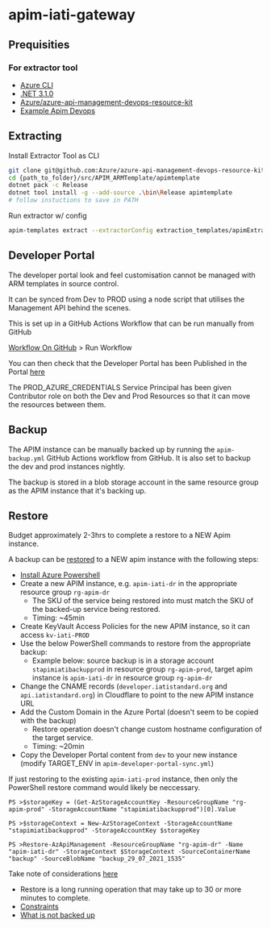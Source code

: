 # apim-iati-gateway

## Prequisities

### For extractor tool

- [Azure CLI](https://docs.microsoft.com/en-us/dotnet/azure/install-azure-cli)
- [.NET 3.1.0](https://docs.microsoft.com/en-us/dotnet/core/install/)
- [Azure/azure-api-management-devops-resource-kit](https://github.com/Azure/azure-api-management-devops-resource-kit)
- [Example Apim Devops](https://github.com/RvLabsMSFT/rvlabs-apim-devops)

## Extracting

Install Extractor Tool as CLI

```bash
git clone git@github.com:Azure/azure-api-management-devops-resource-kit.git
cd {path_to_folder}/src/APIM_ARMTemplate/apimtemplate
dotnet pack -c Release
dotnet tool install -g --add-source .\bin\Release apimtemplate
# follow instuctions to save in PATH
```

Run extractor w/ config

```bash
apim-templates extract --extractorConfig extraction_templates/apimExtract.json
```

## Developer Portal

The developer portal look and feel customisation cannot be managed with ARM templates in source control.

It can be synced from Dev to PROD using a node script that utilises the Management API behind the scenes.

This is set up in a GitHub Actions Workflow that can be run manually from GitHub

[Workflow On GitHub](https://github.com/IATI/apim-iati-gateway/actions/workflows/apim-developer-portal-sync.yml) > Run Workflow

You can then check that the Developer Portal has been Published in the Portal [here](https://portal.azure.com/#@iatitech.onmicrosoft.com/resource/subscriptions/bcaf7a00-7a14-4932-ac41-7bb0dee0d2a9/resourceGroups/rg-apim-PROD/providers/Microsoft.ApiManagement/service/apim-iati-PROD/apim-portal)

The PROD_AZURE_CREDENTIALS Service Principal has been given Contributor role on both the Dev and Prod Resources so that it can move the resources between them.

## Backup

The APIM instance can be manually backed up by running the `apim-backup.yml` GitHub Actions workflow from GitHub. It is also set to backup the dev and prod instances nightly.

The backup is stored in a blob storage account in the same resource group as the APIM instance that it's backing up.

## Restore

Budget approximately 2-3hrs to complete a restore to a NEW Apim instance.

A backup can be [restored](https://docs.microsoft.com/en-us/powershell/module/az.apimanagement/restore-azapimanagement?view=azps-6.2.1) to a NEW apim instance with the following steps:

- [Install Azure Powershell](https://docs.microsoft.com/en-us/powershell/azure/install-az-ps?view=azps-6.2.1)
- Create a new APIM instance, e.g. `apim-iati-dr` in the appropriate resource group `rg-apim-dr`
  - The SKU of the service being restored into must match the SKU of the backed-up service being restored.
  - Timing: ~45min
- Create KeyVault Access Policies for the new APIM instance, so it can access `kv-iati-PROD`
- Use the below PowerShell commands to restore from the appropriate backup:
  - Example below: source backup is in a storage account `stapimiatibackupprod` in resource group `rg-apim-prod`, target apim instance is `apim-iati-dr` in resource group `rg-apim-dr`
- Change the CNAME records (`developer.iatistandard.org` and `api.iatistandard.org`) in Cloudflare to point to the new APIM instance URL
- Add the Custom Domain in the Azure Portal (doesn't seem to be copied with the backup)
  - Restore operation doesn't change custom hostname configuration of the target service.
  - Timing: ~20min
- Copy the Developer Portal content from `dev` to your new instance (modify TARGET_ENV in `apim-developer-portal-sync.yml`)

If just restoring to the existing `apim-iati-prod` instance, then only the PowerShell restore command would likely be neccessary.

```pwsh
PS >$storageKey = (Get-AzStorageAccountKey -ResourceGroupName "rg-apim-prod" -StorageAccountName "stapimiatibackupprod")[0].Value

PS >$storageContext = New-AzStorageContext -StorageAccountName "stapimiatibackupprod" -StorageAccountKey $storageKey

PS >Restore-AzApiManagement -ResourceGroupName "rg-apim-dr" -Name "apim-iati-dr" -StorageContext $StorageContext -SourceContainerName "backup" -SourceBlobName "backup_29_07_2021_1535"
```

Take note of considerations [here](https://docs.microsoft.com/en-us/azure/api-management/api-management-howto-disaster-recovery-backup-restore#constraints-when-making-backup-or-restore-request)

- Restore is a long running operation that may take up to 30 or more minutes to complete.
- [Constraints](https://docs.microsoft.com/en-us/azure/api-management/api-management-howto-disaster-recovery-backup-restore#constraints-when-making-backup-or-restore-request)
- [What is not backed up](https://docs.microsoft.com/en-us/azure/api-management/api-management-howto-disaster-recovery-backup-restore#what-is-not-backed-up)
